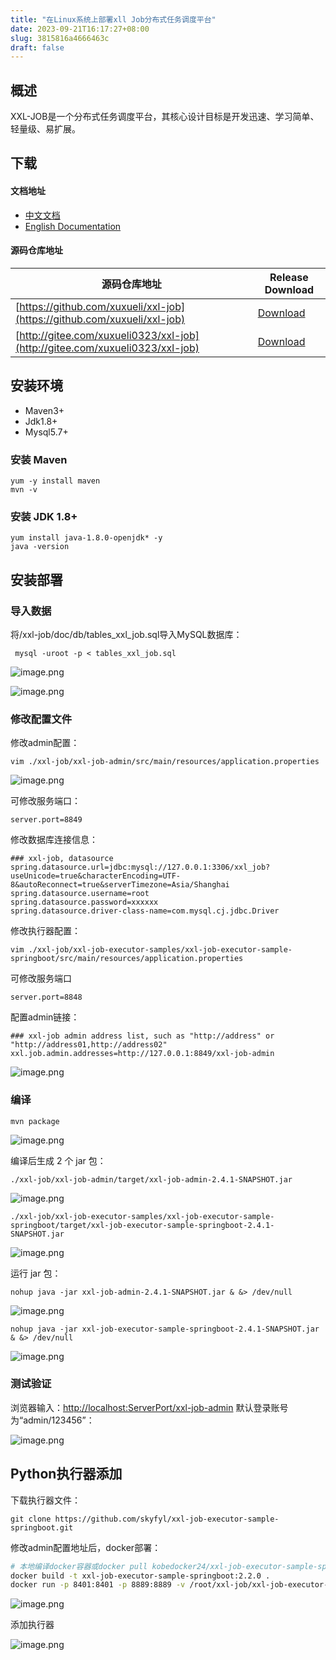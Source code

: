 ```yaml
---
title: "在Linux系统上部署xll Job分布式任务调度平台"
date: 2023-09-21T16:17:27+08:00
slug: 3815816a4666463c
draft: false
---
```


## 概述

XXL-JOB是一个分布式任务调度平台，其核心设计目标是开发迅速、学习简单、轻量级、易扩展。

## 下载

#### 文档地址

- [中文文档](https://www.xuxueli.com/xxl-job/)
- [English Documentation](https://www.xuxueli.com/xxl-job/en/)

#### 源码仓库地址

| **源码仓库地址**                                             | **Release Download**                                      |
| ------------------------------------------------------------ | --------------------------------------------------------- |
| [https://github.com/xuxueli/xxl-job](https://github.com/xuxueli/xxl-job) | [Download](https://github.com/xuxueli/xxl-job/releases)   |
| [http://gitee.com/xuxueli0323/xxl-job](http://gitee.com/xuxueli0323/xxl-job) | [Download](http://gitee.com/xuxueli0323/xxl-job/releases) |


## 安装环境

- Maven3+
- Jdk1.8+
- Mysql5.7+

### 安装 Maven

```
yum -y install maven
mvn -v
```

### 安装 JDK 1.8+

```
yum install java-1.8.0-openjdk* -y
java -version
```

## 安装部署

### 导入数据

将/xxl-job/doc/db/tables_xxl_job.sql导入MySQL数据库：

```
 mysql -uroot -p < tables_xxl_job.sql 
```

![image.png](https://cdn.nlark.com/yuque/0/2023/png/27142791/1695169724517-7bb36836-0d86-4b1c-a292-8b3c96e94ffe.png#averageHue=%231f4d62&clientId=ua2a0a9ce-12c6-4&from=paste&height=206&id=u9107a077&originHeight=412&originWidth=1138&originalType=binary&ratio=2&rotation=0&showTitle=false&size=495760&status=done&style=none&taskId=uf9e861a7-19b3-4516-89cb-8b2e79d51bb&title=&width=569)

![image.png](https://cdn.nlark.com/yuque/0/2023/png/27142791/1695169750315-15f0bdc2-1d33-44c4-9d8d-fb23b8f58c84.png#averageHue=%231d485d&clientId=ua2a0a9ce-12c6-4&from=paste&height=286&id=udc44d7a7&originHeight=572&originWidth=1322&originalType=binary&ratio=2&rotation=0&showTitle=false&size=836170&status=done&style=none&taskId=uaa24ec84-14d7-49fa-829c-90ae84f80c3&title=&width=661)

### 修改配置文件

修改admin配置：

```
vim ./xxl-job/xxl-job-admin/src/main/resources/application.properties
```

![image.png](https://cdn.nlark.com/yuque/0/2023/png/27142791/1695170001301-e541f373-3839-4a22-8e90-9ce9a4eacc61.png#averageHue=%231a475b&clientId=ua2a0a9ce-12c6-4&from=paste&height=328&id=u4db20346&originHeight=656&originWidth=1470&originalType=binary&ratio=2&rotation=0&showTitle=false&size=1062297&status=done&style=none&taskId=u594a03a9-9de1-4f1e-99f6-f00508bcb1e&title=&width=735)

可修改服务端口：

```
server.port=8849
```

修改数据库连接信息：

```
### xxl-job, datasource
spring.datasource.url=jdbc:mysql://127.0.0.1:3306/xxl_job?useUnicode=true&characterEncoding=UTF-8&autoReconnect=true&serverTimezone=Asia/Shanghai
spring.datasource.username=root
spring.datasource.password=xxxxxx
spring.datasource.driver-class-name=com.mysql.cj.jdbc.Driver
```

修改执行器配置：

```
vim ./xxl-job/xxl-job-executor-samples/xxl-job-executor-sample-springboot/src/main/resources/application.properties
```

可修改服务端口

```
server.port=8848
```

配置admin链接：

```
### xxl-job admin address list, such as "http://address" or "http://address01,http://address02"
xxl.job.admin.addresses=http://127.0.0.1:8849/xxl-job-admin
```

![image.png](https://cdn.nlark.com/yuque/0/2023/png/27142791/1695170200470-3bb9f208-2c73-44e4-9b39-8d43665f3f2b.png#averageHue=%231b465b&clientId=ua2a0a9ce-12c6-4&from=paste&height=333&id=ue19baae8&originHeight=666&originWidth=1488&originalType=binary&ratio=2&rotation=0&showTitle=false&size=1086256&status=done&style=none&taskId=u4b23f42d-f4bd-4edf-af2c-462ffa34baf&title=&width=744)

### 编译

```
mvn package
```

![image.png](https://cdn.nlark.com/yuque/0/2023/png/27142791/1695170331465-b607f2e7-7fec-441a-9c1e-dd9ced884587.png#averageHue=%231a3f51&clientId=ua2a0a9ce-12c6-4&from=paste&height=193&id=u1f1f85a3&originHeight=386&originWidth=1460&originalType=binary&ratio=2&rotation=0&showTitle=false&size=626865&status=done&style=none&taskId=u0b875ff2-7d24-43a9-a6aa-2e8cc5d0dbf&title=&width=730)

编译后生成 2 个 jar 包：

```
./xxl-job/xxl-job-admin/target/xxl-job-admin-2.4.1-SNAPSHOT.jar
```

![image.png](https://cdn.nlark.com/yuque/0/2023/png/27142791/1695172643399-98186994-9852-43f1-bc4d-fbef248f056c.png#averageHue=%231e4a61&clientId=u065c50c1-1b02-4&from=paste&height=55&id=u6edcb084&originHeight=110&originWidth=1374&originalType=binary&ratio=2&rotation=0&showTitle=false&size=176192&status=done&style=none&taskId=u51e58029-012e-473e-9e9a-72e7151c809&title=&width=687)

```
./xxl-job/xxl-job-executor-samples/xxl-job-executor-sample-springboot/target/xxl-job-executor-sample-springboot-2.4.1-SNAPSHOT.jar
```

![image.png](https://cdn.nlark.com/yuque/0/2023/png/27142791/1695172662686-8ce3273a-3105-4274-93ba-41cba9fe44d0.png#averageHue=%23153549&clientId=u065c50c1-1b02-4&from=paste&height=79&id=ub213ef92&originHeight=158&originWidth=1396&originalType=binary&ratio=2&rotation=0&showTitle=false&size=251136&status=done&style=none&taskId=uc286f0c3-6b56-4ab0-94eb-400ce7c0710&title=&width=698)

运行 jar 包：

```
nohup java -jar xxl-job-admin-2.4.1-SNAPSHOT.jar & &> /dev/null
```

![image.png](https://cdn.nlark.com/yuque/0/2023/png/27142791/1695173288905-da68643a-58f2-4d8a-be66-6186264dd667.png#averageHue=%23173749&clientId=u84ccbf91-5b59-4&from=paste&height=80&id=u6a84aca3&originHeight=160&originWidth=1324&originalType=binary&ratio=2&rotation=0&showTitle=false&size=256313&status=done&style=none&taskId=ueb120ea2-1848-483d-80c7-4f3afbc9839&title=&width=662)

```
nohup java -jar xxl-job-executor-sample-springboot-2.4.1-SNAPSHOT.jar & &> /dev/null
```

![image.png](https://cdn.nlark.com/yuque/0/2023/png/27142791/1695173305644-88166b71-3a74-42d8-b57c-fba3f97bfa44.png#averageHue=%23163648&clientId=u84ccbf91-5b59-4&from=paste&height=93&id=u1203748f&originHeight=186&originWidth=1432&originalType=binary&ratio=2&rotation=0&showTitle=false&size=321846&status=done&style=none&taskId=u403436dc-b4b7-453c-b505-17ae6e4b17b&title=&width=716)

### 测试验证

浏览器输入：[http://localhost:ServerPort/xxl-job-admin](http://192.168.1.38:9001/xxl-job-admin)
默认登录账号为“admin/123456”：

![image.png](https://cdn.nlark.com/yuque/0/2023/png/27142791/1695173277140-4ff1206a-eab2-401d-9022-9c390a2d5e92.png#averageHue=%23e6ece5&clientId=u84ccbf91-5b59-4&from=paste&height=663&id=u7a77a004&originHeight=1326&originWidth=2582&originalType=binary&ratio=2&rotation=0&showTitle=false&size=173190&status=done&style=none&taskId=ua64a2baf-7b42-4db3-95bf-6973d5155d0&title=&width=1291)



## Python执行器添加

下载执行器文件：

```
git clone https://github.com/skyfyl/xxl-job-executor-sample-springboot.git
```

修改admin配置地址后，docker部署：

```bash
# 本地编译docker容器或docker pull kobedocker24/xxl-job-executor-sample-springboot
docker build -t xxl-job-executor-sample-springboot:2.2.0 .
docker run -p 8401:8401 -p 8889:8889 -v /root/xxl-job/xxl-job-executor-sample-springboot-master/application.properties:/application.properties --name xxl-job-executor-sample-springboot -d xxl-job-executor-sample-springboot:2.2.0
```

![image.png](https://cdn.nlark.com/yuque/0/2023/png/27142791/1695177611911-c353e3ae-4609-4d84-8a8a-da266d5fa208.png#averageHue=%23193d4f&clientId=u84ccbf91-5b59-4&from=paste&height=189&id=u3b77b60b&originHeight=378&originWidth=1476&originalType=binary&ratio=2&rotation=0&showTitle=false&size=638900&status=done&style=none&taskId=u72e4007c-3a61-4dc9-a96b-71ae96e1949&title=&width=738)

添加执行器

![image.png](https://cdn.nlark.com/yuque/0/2023/png/27142791/1695180202317-9c5687d1-cb63-4a53-b57a-0afaf8caf5b5.png#averageHue=%23915f15&clientId=u84ccbf91-5b59-4&from=paste&height=434&id=u5ede74fb&originHeight=868&originWidth=1888&originalType=binary&ratio=2&rotation=0&showTitle=false&size=122844&status=done&style=none&taskId=u97af143d-6350-4a30-9ffd-919f6d813b0&title=&width=944)





